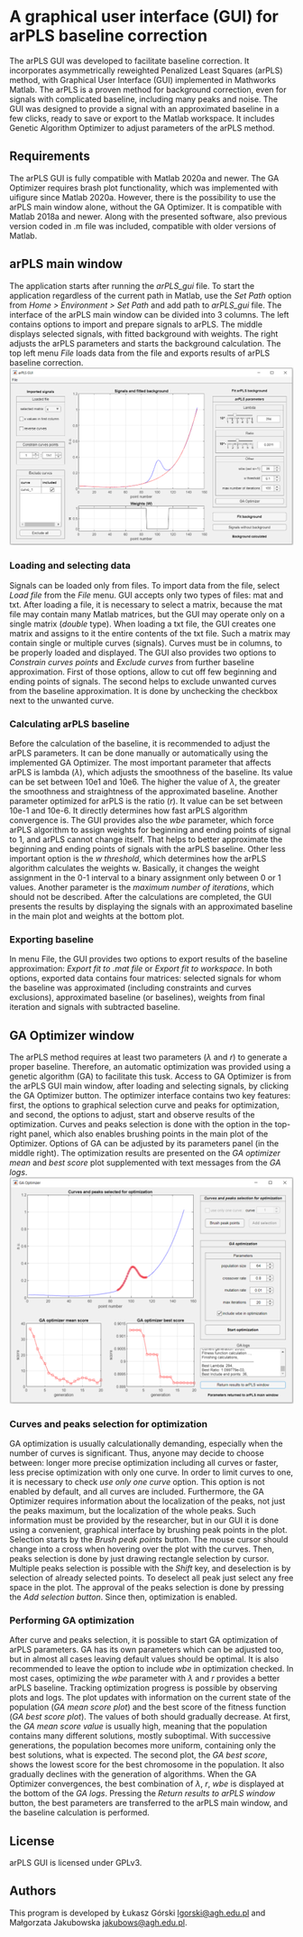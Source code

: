 # A graphical user interface (GUI) for arPLS baseline correction

The arPLS GUI was developed to facilitate baseline correction. It incorporates asymmetrically reweighted Penalized Least Squares (arPLS) method, with Graphical User Interface (GUI) implemented in Mathworks Matlab. The arPLS is a proven method for background correction, even for signals with complicated baseline, including many peaks and noise. The GUI was designed to provide a signal with an approximated baseline in a few clicks, ready to save or export to the Matlab workspace. It includes Genetic Algorithm Optimizer to adjust parameters of the arPLS method.

## Requirements

The arPLS GUI is fully compatible with Matlab 2020a and newer. The GA Optimizer requires brash plot functionality, which was implemented with uifigure since Matlab 2020a. However, there is the possibility to use the arPLS main window alone, without the GA Optimizer. It is compatible with Matlab 2018a and newer. Along with the presented software, also previous version coded in .m file was included, compatible with older versions of Matlab.

## arPLS main window

The application starts after running the _arPLS_gui_ file. To start the application regardless of the current path in Matlab, use the _Set Path_ option from _Home > Environment > Set Path_ and add path to _arPLS_gui_ file. The interface of the arPLS main window can be divided into 3 columns. The left contains options to import and prepare signals to arPLS. The middle displays selected signals, with fitted background with weights. The right adjusts the arPLS parameters and starts the background calculation. The top left menu _File_ loads data from the file and exports results of arPLS baseline correction.
![](docs/main-window.png)

### Loading and selecting data

Signals can be loaded only from files. To import data from the file, select _Load file_ from the _File_ menu. GUI accepts only two types of files: mat and txt. After loading a file, it is necessary to select a matrix, because the mat file may contain many Matlab matrices, but the GUI may operate only on a single matrix (_double_ type). When loading a txt file, the GUI creates one matrix and assigns to it the entire contents of the txt file. Such a matrix may contain single or multiple curves (signals). Curves must be in columns, to be properly loaded and displayed. The GUI also provides two options to _Constrain curves points_ and _Exclude curves_ from further baseline approximation. First of those options, allow to cut off few beginning and ending points of signals. The second helps to exclude unwanted curves from the baseline approximation. It is done by unchecking the checkbox next to the unwanted curve.

### Calculating arPLS baseline

Before the calculation of the baseline, it is recommended to adjust the arPLS parameters. It can be done manually or automatically using the implemented GA Optimizer.
The most important parameter that affects arPLS is lambda (_λ_), which adjusts the smoothness of the baseline. Its value can be set between 10e1 and 10e6. The higher the value of _λ_, the greater the smoothness and straightness of the approximated baseline. Another parameter optimized for arPLS is the ratio (_r_). It value can be set between 10e-1 and 10e-6. It directly determines how fast arPLS algorithm convergence is. The GUI provides also the _wbe_ parameter, which force arPLS algorithm to assign weights for beginning and ending points of signal to 1, and arPLS cannot change itself. That helps to better approximate the beginning and ending points of signals with the arPLS baseline.
Other less important option is the _w threshold_, which determines how the arPLS algorithm calculates the weights w. Basically, it changes the weight assignment in the 0-1 interval to a binary assignment only between 0 or 1 values. Another parameter is the _maximum number of iterations_, which should not be described.
After the calculations are completed, the GUI presents the results by displaying the signals with an approximated baseline in the main plot and weights at the bottom plot.

### Exporting baseline

In menu File, the GUI provides two options to export results of the baseline approximation: _Export fit to .mat file_ or _Export fit to workspace_. In both options, exported data contains four matrices: selected signals for whom the baseline was approximated (including constraints and curves exclusions), approximated baseline (or baselines), weights from final iteration and signals with subtracted baseline.

## GA Optimizer window

The arPLS method requires at least two parameters (_λ_ and _r_) to generate a proper baseline. Therefore, an automatic optimization was provided using a genetic algorithm (GA) to facilitate this tusk. Access to GA Optimizer is from the arPLS GUI main window, after loading and selecting signals, by clicking the GA Optimizer button. The optimizer interface contains two key features: first, the options to graphical selection curve and peaks for optimization, and second, the options to adjust, start and observe results of the optimization. Curves and peaks selection is done with the option in the top-right panel, which also enables brushing points in the main plot of the Optimizer. Options of GA can be adjusted by its parameters panel (in the middle right). The optimization results are presented on the _GA optimizer mean_ and _best score_ plot supplemented with text messages from the _GA logs_.
![](docs/ga-optimizer-window.png)

### Curves and peaks selection for optimization

GA optimization is usually calculationally demanding, especially when the number of curves is significant. Thus, anyone may decide to choose between: longer more precise optimization including all curves or faster, less precise optimization with only one curve. In order to limit curves to one, it is necessary to check _use only one curve_ option. This option is not enabled by default, and all curves are included.
Furthermore, the GA Optimizer requires information about the localization of the peaks, not just the peaks maximum, but the localization of the whole peaks. Such information must be provided by the researcher, but in our GUI it is done using a convenient, graphical interface by brushing peak points in the plot. Selection starts by the _Brush peak points_ button. The mouse cursor should change into a cross when hovering over the plot with the curves. Then, peaks selection is done by just drawing rectangle selection by cursor. Multiple peaks selection is possible with the _Shift_ key, and deselection is by selection of already selected points. To deselect all peak just select any free space in the plot. The approval of the peaks selection is done by pressing the _Add selection button_. Since then, optimization is enabled.

### Performing GA optimization

After curve and peaks selection, it is possible to start GA optimization of arPLS parameters. GA has its own parameters which can be adjusted too, but in almost all cases leaving default values should be optimal. It is also recommended to leave the option to include _wbe_ in optimization checked. In most cases, optimizing the _wbe_ parameter with _λ_ and _r_ provides a better arPLS baseline.
Tracking optimization progress is possible by observing plots and logs. The plot updates with information on the current state of the population (_GA mean score plot_) and the best score of the fitness function (_GA best score plot_). The values of both should gradually decrease. At first, the _GA mean score value_ is usually high, meaning that the population contains many different solutions, mostly suboptimal. With successive generations, the population becomes more uniform, containing only the best solutions, what is expected. The second plot, the _GA best score_, shows the lowest score for the best chromosome in the population. It also gradually declines with the generation of algorithms. When the GA Optimizer convergences, the best combination of _λ_, _r_, _wbe_ is displayed at the bottom of the _GA logs_. Pressing the _Return results to arPLS window_ button, the best parameters are transferred to the arPLS main window, and the baseline calculation is performed.

## License

arPLS GUI is licensed under GPLv3.

## Authors

This program is developed by Łukasz Górski <lgorski@agh.edu.pl> and Małgorzata Jakubowska <jakubows@agh.edu.pl>.
